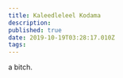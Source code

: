 ```yaml
---
title: Kaleedleleel Kodama
description: 
published: true
date: 2019-10-19T03:28:17.010Z
tags: 
---
```


a bitch.